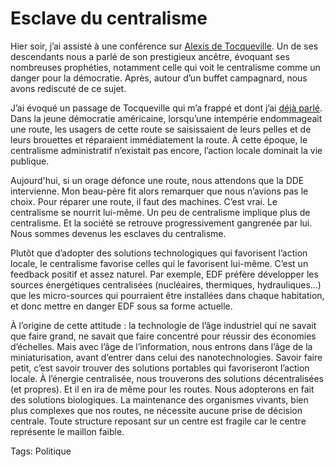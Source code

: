 # Esclave du centralisme

Hier soir, j’ai assisté à une conférence sur [Alexis de Tocqueville](http://www.tocqueville.culture.fr). Un de ses descendants nous a parlé de son prestigieux ancêtre, évoquant ses nombreuses prophéties, notamment celle qui voit le centralisme comme un danger pour la démocratie. Après, autour d’un buffet campagnard, nous avons rediscuté de ce sujet.

J’ai évoqué un passage de Tocqueville qui m’a frappé et dont j’ai [déjà parlé](http://blog.tcrouzet.com/2006/04/17/nouvel-empire/). Dans la jeune démocratie américaine, lorsqu’une intempérie endommageait une route, les usagers de cette route se saisissaient de leurs pelles et de leurs brouettes et réparaient immédiatement la route. À cette époque, le centralisme administratif n’existait pas encore, l’action locale dominait la vie publique.

Aujourd'hui, si un orage défonce une route, nous attendons que la DDE intervienne. Mon beau-père fit alors remarquer que nous n’avions pas le choix. Pour réparer une route, il faut des machines. C’est vrai. Le centralisme se nourrit lui-même. Un peu de centralisme implique plus de centralisme. Et la société se retrouve progressivement gangrenée par lui. Nous sommes devenus les esclaves du centralisme.

Plutôt que d’adopter des solutions technologiques qui favorisent l’action locale, le centralisme favorise celles qui le favorisent lui-même. C’est un feedback positif et assez naturel. Par exemple, EDF préfère développer les sources énergétiques centralisées (nucléaires, thermiques, hydrauliques…) que les micro-sources qui pourraient être installées dans chaque habitation, et donc mettre en danger EDF sous sa forme actuelle.

À l’origine de cette attitude : la technologie de l’âge industriel qui ne savait que faire grand, ne savait que faire concentré pour réussir des économies d’échelles. Mais avec l’âge de l’information, nous entrons dans l’âge de la miniaturisation, avant d’entrer dans celui des nanotechnologies. Savoir faire petit, c’est savoir trouver des solutions portables qui favoriseront l’action locale. À l’énergie centralisée, nous trouverons des solutions décentralisées (et propres). Et il en ira de même pour les routes. Nous adopterons en fait des solutions biologiques. La maintenance des organismes vivants, bien plus complexes que nos routes, ne nécessite aucune prise de décision centrale. Toute structure reposant sur un centre est fragile car le centre représente le maillon faible.

Tags: Politique